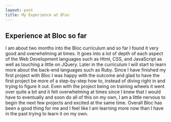 ```yaml
---
layout: post
title: My Experience at Bloc
---
```


## Experience at Bloc so far

I am about two months into the Bloc curriculum and so far I found it very good and overwhelming at times. It goes into a lot of depth of each aspect of the Web Development languages such as Html, CSS, and JavaScript as well as touching a little on JQuery. Later in the curriculum I will start to learn more about the back-end languages such as Ruby. Since I have finished my first project with Bloc I was happy with the outcome and glad to have the first project be more of a step-by-step how to, instead of diving right in and trying to figure it out. Even with the project being on training wheels it went over quite a bit and it felt overwhelming at times since I knew that I would have to eventually and soon do all of this on my own, I am a little nervous to begin the next few projects and excited at the same time. Overall Bloc has been a good thing for me and I feel like I am learning more now than I have in the past trying to learn it on my own. 
